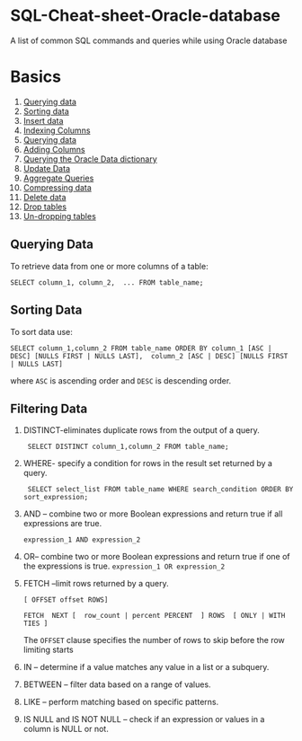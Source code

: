 # SQL-Cheat-sheet-Oracle-database
A list of common SQL commands and queries while using Oracle database

# Basics
1. [Querying data](#)
2. [Sorting data]()
3. [Insert data]()
4. [Indexing Columns]()
5. [Querying data]()
6. [Adding Columns]()
7. [Querying the Oracle Data dictionary]()
8. [Update Data]()
9. [Aggregate Queries]()
10. [Compressing data]()
11. [Delete data]()
12. [Drop tables]()
13. [Un-dropping tables]()

## Querying Data
To retrieve data from one or more columns of a table:

``` SELECT column_1, column_2,  ... FROM table_name; ```

## Sorting Data
To sort data use:

``` SELECT column_1,column_2 FROM table_name ORDER BY column_1 [ASC | DESC] [NULLS FIRST | NULLS LAST],  column_2 [ASC | DESC] [NULLS FIRST | NULLS LAST] ```

where ```ASC``` is ascending order and ```DESC``` is descending order.

## Filtering Data

1. DISTINCT-eliminates duplicate rows from the output of a query.

    ``` SELECT DISTINCT column_1,column_2 FROM table_name;```

2. WHERE- specify a condition for rows in the result set returned by a query.

    ``` SELECT select_list FROM table_name WHERE search_condition ORDER BY sort_expression;```
3. AND – combine two or more Boolean expressions and return true if all expressions are true.

    ``` expression_1 AND expression_2 ```
4. OR–  combine two or more Boolean expressions and return true if one of the expressions is true.
    ```expression_1 OR expression_2```
5. FETCH –limit rows returned by a query.

    ```
    [ OFFSET offset ROWS]
    
    FETCH  NEXT [  row_count | percent PERCENT  ] ROWS  [ ONLY | WITH TIES ]
     ```

    The ```OFFSET``` clause specifies the number of rows to skip before the row limiting starts


6. IN – determine if a value matches any value in a list or a subquery.
7. BETWEEN – filter data based on a range of values.
8. LIKE  – perform matching based on specific patterns.
9. IS NULL and IS NOT NULL – check if an expression or values in a column is NULL or not.

 